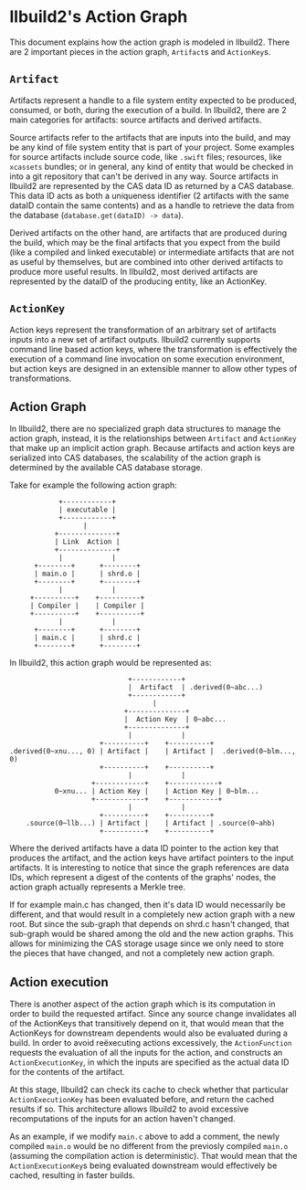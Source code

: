 # llbuild2's Action Graph

This document explains how the action graph is modeled in llbuild2. There are 2
important pieces in the action graph, `Artifact`s and `ActionKey`s.

## `Artifact`

Artifacts represent a handle to a file system entity expected to be produced,
consumed, or both, during the execution of a build. In llbuild2, there are 2
main categories for artifacts: source artifacts and derived artifacts.

Source artifacts refer to the artifacts that are inputs into the build, and may
be any kind of file system entity that is part of your project. Some examples
for source artifacts include source code, like `.swift` files; resources, like
`xcassets` bundles; or in general, any kind of entity that would be checked in
into a git repository that can't be derived in any way. Source artifacts in
llbuild2 are represented by the CAS data ID as returned by a CAS database. This
data ID acts as both a uniqueness identifier (2 artifacts with the same dataID
contain the same contents) and as a handle to retrieve the data from the
database (`database.get(dataID) -> data`).

Derived artifacts on the other hand, are artifacts that are produced during the
build, which may be the final artifacts that you expect from the build (like a
compiled and linked executable) or intermediate artifacts that are not as useful
by themselves, but are combined into other derived artifacts to produce more
useful results. In llbuild2, most derived artifacts are represented by the
dataID of the producing entity, like an ActionKey.

## `ActionKey`

Action keys represent the transformation of an arbitrary set of artifacts inputs
into a new set of artifact outputs. llbuild2 currently supports command line
based action keys, where the transformation is effectively the execution of a
command line invocation on some execution environment, but action keys are
designed in an extensible manner to allow other types of transformations.

## Action Graph

In llbuild2, there are no specialized graph data structures to manage the action
graph, instead, it is the relationships between `Artifact` and `ActionKey` that
make up an implicit action graph. Because artifacts and action keys are
serialized into CAS databases, the scalability of the action graph is determined
by the available CAS database storage.

Take for example the following action graph:

```
            +------------+
            | executable |
            +------------+
                  |
           +--------------+
           | Link  Action |
           +--------------+
            |            |
      +--------+      +--------+
      | main.o |      | shrd.o |
      +--------+      +--------+
            |            |
     +----------+    +----------+
     | Compiler |    | Compiler |
     +----------+    +----------+
            |            |
      +--------+      +--------+
      | main.c |      | shrd.c |
      +--------+      +--------+
```

In llbuild2, this action graph would be represented as:

```
                             +------------+
                             |  Artifact  | .derived(0~abc...)
                             +------------+
                                   |
                            +--------------+
                            |  Action Key  | 0~abc...
                            +--------------+
                             |            |
                      +----------+    +----------+
.derived(0~xnu..., 0) | Artifact |    | Artifact |  .derived(0~blm..., 0)
                      +----------+    +----------+
                             |            |
                    +------------+    +------------+
           0~xnu... | Action Key |    | Action Key | 0~blm...
                    +------------+    +------------+
                             |            |
                      +----------+    +----------+
    .source(0~llb...) | Artifact |    | Artifact | .source(0~ahb)
                      +----------+    +----------+
```

Where the derived artifacts have a data ID pointer to the action key that
produces the artifact, and the action keys have artifact pointers to the input
artifacts. It is interesting to notice that since the graph references are data
IDs, which represent a digest of the contents of the graphs' nodes, the action
graph actually represents a Merkle tree.

If for example main.c has changed, then it's data ID would necessarily be
different, and that would result in a completely new action graph with a new
root. But since the sub-graph that depends on shrd.c hasn't changed, that
sub-graph would be shared among the old and the new action graphs. This allows
for minimizing the CAS storage usage since we only need to store the pieces that
have changed, and not a completely new action graph.

## Action execution

There is another aspect of the action graph which is its computation in order
to build the requested artifact. Since any source change invalidates all of the
ActionKeys that transitively depend on it, that would mean that the ActionKeys
for downstream dependents would also be evaluated during a build. In order to
avoid reëxecuting actions excessively, the `ActionFunction` requests the
evaluation of all the inputs for the action, and constructs an
`ActionExecutionKey`, in which the inputs are specified as the actual data ID
for the contents of the artifact.

At this stage, llbuild2 can check its cache to check whether that particular
`ActionExecutionKey` has been evaluated before, and return the cached results if
so. This architecture allows llbuild2 to avoid excessive recomputations of the
inputs for an action haven't changed.

As an example, if we modify `main.c` above to add a comment, the newly compiled
`main.o` would be no different from the previosly compiled `main.o` (assuming
the compilation action is deterministic). That would mean that the
`ActionExecutionKey`s being evaluated downstream would effectively be cached,
resulting in faster builds.